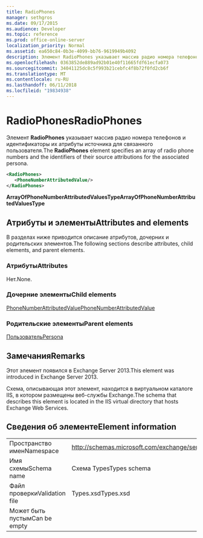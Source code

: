 ```yaml
---
title: RadioPhones
manager: sethgros
ms.date: 09/17/2015
ms.audience: Developer
ms.topic: reference
ms.prod: office-online-server
localization_priority: Normal
ms.assetid: ea650c84-0b3e-4099-bb76-9619949b4092
description: Элемент RadioPhones указывает массив радио номера телефонов и идентификаторы их атрибуты источника для связанного пользователя.
ms.openlocfilehash: 0363852de889ad92b01e40f11665fdf61ecfa073
ms.sourcegitcommit: 34041125dc8c5f993b21cebfc4f8b72f0fd2cb6f
ms.translationtype: MT
ms.contentlocale: ru-RU
ms.lasthandoff: 06/11/2018
ms.locfileid: "19834938"
---
```

# <a name="radiophones"></a><span data-ttu-id="577de-103">RadioPhones</span><span class="sxs-lookup"><span data-stu-id="577de-103">RadioPhones</span></span>

<span data-ttu-id="577de-104">Элемент **RadioPhones** указывает массив радио номера телефонов и идентификаторы их атрибуты источника для связанного пользователя.</span><span class="sxs-lookup"><span data-stu-id="577de-104">The **RadioPhones** element specifies an array of radio phone numbers and the identifiers of their source attributions for the associated persona.</span></span> 
  
```XML
<RadioPhones>
   <PhoneNumberAttributedValue/>
</RadioPhones>
```

 <span data-ttu-id="577de-105">**ArrayOfPhoneNumberAttributedValuesType**</span><span class="sxs-lookup"><span data-stu-id="577de-105">**ArrayOfPhoneNumberAttributedValuesType**</span></span>
## <a name="attributes-and-elements"></a><span data-ttu-id="577de-106">Атрибуты и элементы</span><span class="sxs-lookup"><span data-stu-id="577de-106">Attributes and elements</span></span>

<span data-ttu-id="577de-107">В разделах ниже приводится описание атрибутов, дочерних и родительских элементов.</span><span class="sxs-lookup"><span data-stu-id="577de-107">The following sections describe attributes, child elements, and parent elements.</span></span>
  
### <a name="attributes"></a><span data-ttu-id="577de-108">Атрибуты</span><span class="sxs-lookup"><span data-stu-id="577de-108">Attributes</span></span>

<span data-ttu-id="577de-109">Нет.</span><span class="sxs-lookup"><span data-stu-id="577de-109">None.</span></span>
  
### <a name="child-elements"></a><span data-ttu-id="577de-110">Дочерние элементы</span><span class="sxs-lookup"><span data-stu-id="577de-110">Child elements</span></span>

[<span data-ttu-id="577de-111">PhoneNumberAttributedValue</span><span class="sxs-lookup"><span data-stu-id="577de-111">PhoneNumberAttributedValue</span></span>](phonenumberattributedvalue.md)
  
### <a name="parent-elements"></a><span data-ttu-id="577de-112">Родительские элементы</span><span class="sxs-lookup"><span data-stu-id="577de-112">Parent elements</span></span>

[<span data-ttu-id="577de-113">Пользователь</span><span class="sxs-lookup"><span data-stu-id="577de-113">Persona</span></span>](persona.md)
  
## <a name="remarks"></a><span data-ttu-id="577de-114">Замечания</span><span class="sxs-lookup"><span data-stu-id="577de-114">Remarks</span></span>

<span data-ttu-id="577de-115">Этот элемент появился в Exchange Server 2013.</span><span class="sxs-lookup"><span data-stu-id="577de-115">This element was introduced in Exchange Server 2013.</span></span>
  
<span data-ttu-id="577de-116">Схема, описывающая этот элемент, находится в виртуальном каталоге IIS, в котором размещены веб-службы Exchange.</span><span class="sxs-lookup"><span data-stu-id="577de-116">The schema that describes this element is located in the IIS virtual directory that hosts Exchange Web Services.</span></span>
  
## <a name="element-information"></a><span data-ttu-id="577de-117">Сведения об элементе</span><span class="sxs-lookup"><span data-stu-id="577de-117">Element information</span></span>

|||
|:-----|:-----|
|<span data-ttu-id="577de-118">Пространство имен</span><span class="sxs-lookup"><span data-stu-id="577de-118">Namespace</span></span>  <br/> |http://schemas.microsoft.com/exchange/services/2006/types  <br/> |
|<span data-ttu-id="577de-119">Имя схемы</span><span class="sxs-lookup"><span data-stu-id="577de-119">Schema name</span></span>  <br/> |<span data-ttu-id="577de-120">Схема Types</span><span class="sxs-lookup"><span data-stu-id="577de-120">Types schema</span></span>  <br/> |
|<span data-ttu-id="577de-121">Файл проверки</span><span class="sxs-lookup"><span data-stu-id="577de-121">Validation file</span></span>  <br/> |<span data-ttu-id="577de-122">Types.xsd</span><span class="sxs-lookup"><span data-stu-id="577de-122">Types.xsd</span></span>  <br/> |
|<span data-ttu-id="577de-123">Может быть пустым</span><span class="sxs-lookup"><span data-stu-id="577de-123">Can be empty</span></span>  <br/> ||
   

